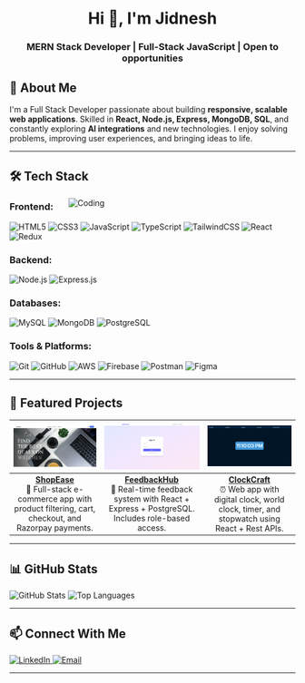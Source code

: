 <h1 align="center">Hi 👋, I'm Jidnesh</h1>
<h3 align="center">MERN Stack Developer | Full-Stack JavaScript | Open to opportunities</h3>


## 💼 **About Me**
I'm a Full Stack Developer passionate about building **responsive, scalable web applications**. Skilled in **React, Node.js, Express, MongoDB, SQL**, and constantly exploring **AI integrations** and new technologies. I enjoy solving problems, improving user experiences, and bringing ideas to life.

---

## 🛠️ **Tech Stack**

<img align="right" alt="Coding" width="400" src="https://assets.zyrosite.com/Aq20eV79zLfpXV6b/bb375cdd655184ca2715ac5059e73651-YX4ZEeZEvbhrMMZa.gif"/>

### **Frontend:**
![HTML5](https://img.shields.io/badge/HTML5-E34F26?logo=html5&logoColor=white)
![CSS3](https://img.shields.io/badge/CSS3-1572B6?logo=css3&logoColor=white)
![JavaScript](https://img.shields.io/badge/JavaScript-F7DF1E?logo=javascript&logoColor=black)
![TypeScript](https://img.shields.io/badge/TypeScript-3178C6?logo=typescript&logoColor=white)
![TailwindCSS](https://img.shields.io/badge/TailwindCSS-38B2AC?logo=tailwind-css&logoColor=white)
![React](https://img.shields.io/badge/React-20232A?logo=react&logoColor=61DAFB)
![Redux](https://img.shields.io/badge/Redux-764ABC?logo=redux&logoColor=white)

### **Backend:**  
![Node.js](https://img.shields.io/badge/Node.js-43853D?logo=node.js&logoColor=white)
![Express.js](https://img.shields.io/badge/Express.js-404D59?logo=express&logoColor=white)

### **Databases:**  
![MySQL](https://img.shields.io/badge/MySQL-4479A1?logo=mysql&logoColor=white)
![MongoDB](https://img.shields.io/badge/MongoDB-4EA94B?logo=mongodb&logoColor=white)
![PostgreSQL](https://img.shields.io/badge/PostgreSQL-316192?logo=postgresql&logoColor=white)

### **Tools & Platforms:**  
![Git](https://img.shields.io/badge/Git-F05032?logo=git&logoColor=white)
![GitHub](https://img.shields.io/badge/GitHub-181717?logo=github&logoColor=white)
![AWS](https://img.shields.io/badge/AWS-232F3E?logo=amazon-aws&logoColor=white)
![Firebase](https://img.shields.io/badge/Firebase-FFCA28?logo=firebase&logoColor=black)
![Postman](https://img.shields.io/badge/Postman-FF6C37?logo=postman&logoColor=white)
![Figma](https://img.shields.io/badge/Figma-F24E1E?logo=figma&logoColor=white)



---

## 📌 **Featured Projects**  

| [![ShopEase](./assets/shopease.png)](https://github.com/jidneshmeher/ShopEase) | [![FeedbackHub](./assets/feedbackhub.png)](https://github.com/jidneshmeher/FeedbackHub) | [![ClockCraft](./assets/clockcraft.png)](https://github.com/jidneshmeher/ClockCraft) |
|:--:|:--:|:--:|
| **[ShopEase](https://github.com/jidneshmeher/ShopEase)** <br> 🛒 Full-stack e-commerce app with product filtering, cart, checkout, and Razorpay payments.| **[FeedbackHub](https://github.com/jidneshmeher/FeedbackHub)** <br> 💬 Real-time feedback system with React + Express + PostgreSQL. Includes role-based access. | **[ClockCraft](https://github.com/jidneshmeher/ClockCraft)** <br> ⏰ Web app with digital clock, world clock, timer, and stopwatch using React + Rest APIs. |

---

## 📊 GitHub Stats
<p align="left">
  <img src="https://github-readme-stats.vercel.app/api?username=jidneshmeher&show_icons=true&theme=default&hide_border=true" alt="GitHub Stats" height="150"/>
  <img src="https://github-readme-stats.vercel.app/api/top-langs/?username=jidneshmeher&layout=compact&theme=default&hide_border=true" alt="Top Languages" height="150"/>
</p>

---

## 📫 **Connect With Me**

<p align="left">
  <a href="https://linkedin.com/in/jidneshmeher" target="_blank">
    <img src="https://img.shields.io/badge/LinkedIn-0077B5?style=for-the-badge&logo=linkedin&logoColor=white" alt="LinkedIn"/>
  </a>
  <a href="mailto:meherjidnesh89@gmail.com" target="_blank">
    <img src="https://img.shields.io/badge/Email-D14836?style=for-the-badge&logo=gmail&logoColor=white" alt="Email"/>
  </a>
</p>


---

